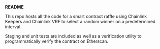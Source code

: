 **README**

This repo hosts all the code for a smart contract raffle using Chainlink Keepers and Chainlink VRF to select a random winner on a predetermined interval.

Staging and unit tests are included as well as a verification utility to programmatically verify the contract on Etherscan.